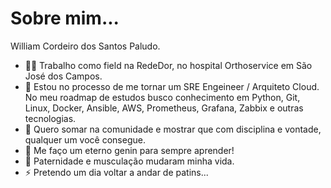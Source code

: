 # Sobre mim...

William Cordeiro dos Santos Paludo.

- 👨‍⚕️ Trabalho como field na RedeDor, no hospital Orthoservice em São José dos Campos.
- 🌱 Estou no processo de me tornar um SRE Engeineer / Arquiteto Cloud. No meu roadmap de estudos busco conhecimento em Python, Git, Linux, Docker, Ansible, AWS, Prometheus, Grafana, Zabbix e outras tecnologias.
- 👯 Quero somar na comunidade e mostrar que com disciplina e vontade, qualquer um você consegue.
- 🤔 Me faço um eterno genin para sempre aprender!
- 💬 Paternidade e musculação mudaram minha vida.
- ⚡ Pretendo um dia voltar a andar de patins...

